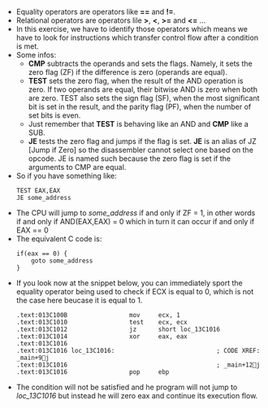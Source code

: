 * Equality operators are operators like **==** and **!=**.
* Relational operators are operators lile **>**, **<**, **>=** and **<=** ...
* In this exercise, we have to identify those operators which means we have to look for instructions which transfer control flow after a condition is met.
* Some infos:
    - __CMP__ subtracts the operands and sets the flags. Namely, it sets the zero flag (ZF) if the difference is zero (operands are equal).
    - __TEST__ sets the zero flag, when the result of the AND operation is zero. If two operands are equal, their bitwise AND is zero when both are zero. TEST also sets the sign flag (SF), when the most significant bit is set in the result, and the parity flag (PF), when the number of set bits is even.
    - Just remember that __TEST__ is behaving like an AND and __CMP__ like a SUB.
    - __JE__ tests the zero flag and jumps if the flag is set. __JE__ is an alias of JZ [Jump if Zero] so the disassembler cannot select one based on the opcode. JE is named such because the zero flag is set if the arguments to CMP are equal.
* So if you have something like:
    ```
    TEST EAX,EAX 
    JE some_address 
    ```
* The CPU will jump to *some_address* if and only if ZF = 1, in other words if and only if AND(EAX,EAX) = 0 which in turn it can occur if and only if EAX == 0 
* The equivalent C code is: 
    ```
    if(eax == 0) {
        goto some_address
    }
    ```
* If you look now at the snippet below, you can immediately sport the equality operator being used to check if ECX is equal to 0, which is not the case here beucase it is equal to 1.
    ```
    .text:013C100B                 mov     ecx, 1
    .text:013C1010                 test    ecx, ecx
    .text:013C1012                 jz      short loc_13C1016
    .text:013C1014                 xor     eax, eax
    .text:013C1016
    .text:013C1016 loc_13C1016:                            ; CODE XREF: _main+9j
    .text:013C1016                                         ; _main+12j
    .text:013C1016                 pop     ebp
    ```
* The condition will not be satisfied and he program will not jump to *loc_13C1016* but instead he will zero eax and continue its execution flow.
